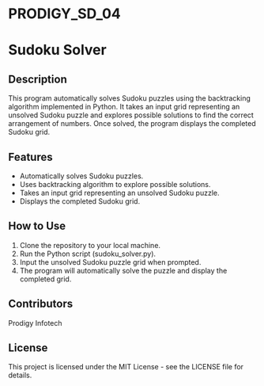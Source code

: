 # PRODIGY_SD_04
# Sudoku Solver
## Description
This program automatically solves Sudoku puzzles using the backtracking algorithm implemented in Python. It takes an input grid representing an unsolved Sudoku puzzle and explores possible solutions to find the correct arrangement of numbers. Once solved, the program displays the completed Sudoku grid.

## Features

- Automatically solves Sudoku puzzles.
- Uses backtracking algorithm to explore possible solutions.
- Takes an input grid representing an unsolved Sudoku puzzle.
- Displays the completed Sudoku grid.
## How to Use

1. Clone the repository to your local machine.
2. Run the Python script (sudoku_solver.py).
3. Input the unsolved Sudoku puzzle grid when prompted.
4. The program will automatically solve the puzzle and display the completed grid.
## Contributors
Prodigy Infotech
## License
This project is licensed under the MIT License - see the LICENSE file for details.



